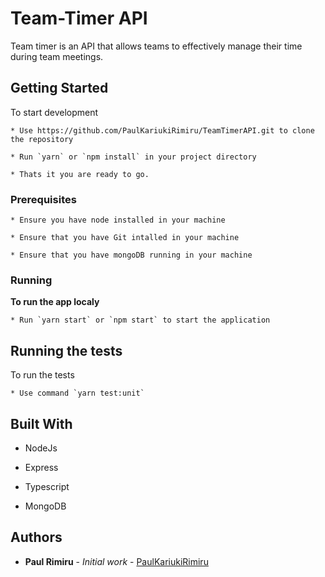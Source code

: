 # Team-Timer API

Team timer is an API that allows teams to effectively manage their time during team meetings.
## Getting Started

To start development
    

    * Use https://github.com/PaulKariukiRimiru/TeamTimerAPI.git to clone the repository

    * Run `yarn` or `npm install` in your project directory

    * Thats it you are ready to go.

### Prerequisites
    * Ensure you have node installed in your machine

    * Ensure that you have Git intalled in your machine

    * Ensure that you have mongoDB running in your machine

### Running

<b>To run the app localy</b><br>

    * Run `yarn start` or `npm start` to start the application


## Running the tests

To run the tests
    
    * Use command `yarn test:unit`


## Built With

* NodeJs

* Express

* Typescript

* MongoDB

## Authors

* **Paul Rimiru** - *Initial work* - [PaulKariukiRimiru](https://github.com/PaulKariukiRimiru)
